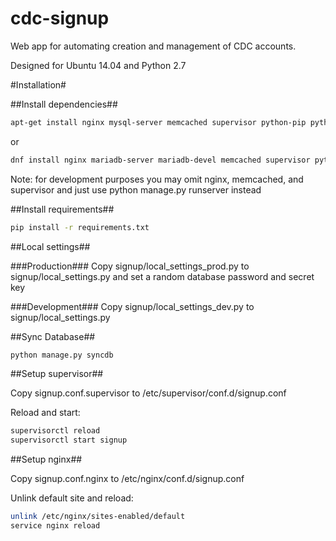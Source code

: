 cdc-signup
==========

Web app for automating creation and management of CDC accounts.

Designed for Ubuntu 14.04 and Python 2.7

#Installation#

##Install dependencies##

```bash
apt-get install nginx mysql-server memcached supervisor python-pip python-dev libmysqlclient-dev libldap2-dev libxml2-dev libsasl2-dev libssl-dev
```
or
```bash
dnf install nginx mariadb-server mariadb-devel memcached supervisor python-pip python-devel mariadb-libs redhat-rpm-config libxml2-devel openssl-devel openlda-devel cyrus-sasl-devel
```

Note: for development purposes you may omit nginx, memcached, and supervisor and just use python manage.py runserver instead

##Install requirements##

```bash
pip install -r requirements.txt
```

##Local settings##

###Production###
Copy signup/local_settings_prod.py to signup/local_settings.py and set a random database password and secret key

###Development###
Copy signup/local_settings_dev.py to signup/local_settings.py

##Sync Database##

```bash
python manage.py syncdb
```

##Setup supervisor##

Copy signup.conf.supervisor to /etc/supervisor/conf.d/signup.conf

Reload and start:

```bash
supervisorctl reload
supervisorctl start signup
```

##Setup nginx##

Copy signup.conf.nginx to /etc/nginx/conf.d/signup.conf

Unlink default site and reload:

```bash
unlink /etc/nginx/sites-enabled/default
service nginx reload
```
